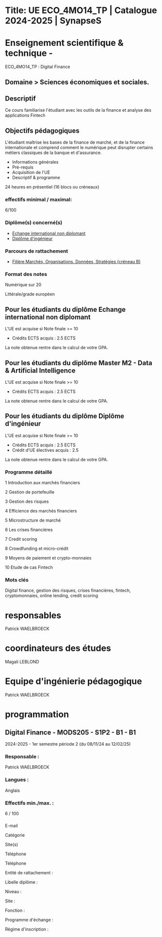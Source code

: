 # Title: UE ECO_4MO14_TP | Catalogue 2024-2025 | SynapseS

#  [ ](/catalogue/2024-2025) Enseignement scientifique & technique \-
ECO_4MO14_TP : Digital Finance

## Domaine > Sciences économiques et sociales.

## Descriptif

Ce cours familiarise l'étudiant avec les outils de la finance et analyse des
applications Fintech

## Objectifs pédagogiques

L'étudiant maîtrise les bases de la finance de marché, et de la finance
internationale et comprend comment le numérique peut disrupter certains
métiers classiques de la banque et d'assurance.

  * Informations générales
  * Pré-requis
  * Acquisition de l'UE
  * Descriptif & programme

24 heures en présentiel (16 blocs ou créneaux)

### effectifs minimal / maximal:

6/100

### Diplôme(s) concerné(s)

  * [Echange international non diplomant](/catalogue/2024-2025/diplome/1/PEI-echange-international-non-diplomant)
  * [Diplôme d'ingénieur](/catalogue/2024-2025/diplome/4/ING-diplome-d-ingenieur)

### Parcours de rattachement

  * [Filière Marchés, Organisations, Données, Stratégies (créneau B)](/catalogue/2024-2025/parcours/1405/MODS-filiere-marches-organisations-donnees-strategies-creneau-b)

### Format des notes

Numérique sur 20

Littérale/grade européen

## Pour les étudiants du diplôme Echange international non diplomant

L'UE est acquise si Note finale >= 10

  * Crédits ECTS acquis : 2.5 ECTS

La note obtenue rentre dans le calcul de votre GPA.

## Pour les étudiants du diplôme Master M2 - Data & Artificial Intelligence

L'UE est acquise si Note finale >= 10

  * Crédits ECTS acquis : 2.5 ECTS

La note obtenue rentre dans le calcul de votre GPA.

## Pour les étudiants du diplôme Diplôme d'ingénieur

L'UE est acquise si Note finale >= 10

  * Crédits ECTS acquis : 2.5 ECTS
  * Crédit d'UE électives acquis : 2.5

La note obtenue rentre dans le calcul de votre GPA.

### Programme détaillé

1 Introduction aux marchés financiers

2 Gestion de portefeuille

3 Gestion des risques

4 Efficience des marchés financiers

5 Microstructure de marché

6 Les crises financières

7 Credit scoring

8 Crowdfunding et micro-crédit

9 Moyens de paiement et crypto-monnaies

10 Etude de cas Fintech

### Mots clés

Digital finance, gestion des risques, crises financières, fintech,
cryptomonnaies, online lending, credit scoring

# responsables

Patrick WAELBROECK

# coordinateurs des études

Magali LEBLOND

# Equipe d'ingénierie pédagogique

Patrick WAELBROECK

# programmation

## Digital Finance - MODS205 - S1P2 - B1 - B1

2024-2025 - 1er semestre période 2 (du 08/11/24 au 12/02/25)

### Responsable :

Patrick WAELBROECK

### Langues :

Anglais

### Effectifs min./max. :

6 / 100

###

E-mail

Catégorie

Site(s)

Téléphone

Téléphone

Entité de rattachement :

Libelle diplôme :

Niveau :

Site :

Fonction :

Programme d'échange :

Régime d'inscription :


